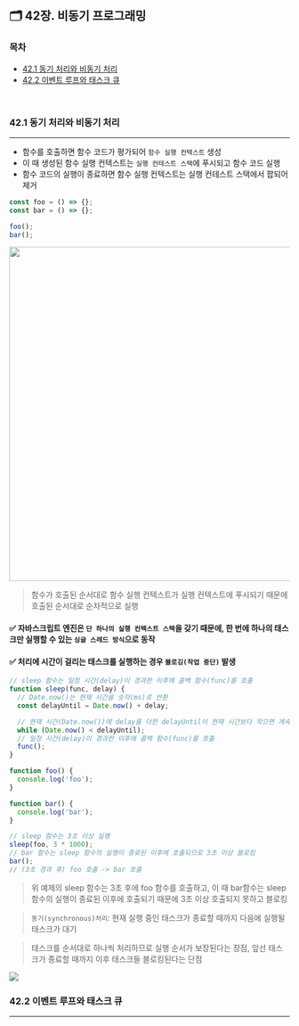 ## 🗂️ 42장. 비동기 프로그래밍

### 목차
- [42.1 동기 처리와 비동기 처리](#42.1)
- [42.2 이벤트 루프와 태스크 큐](#42.2)

<br />

### 42.1 동기 처리와 비동기 처리<a name="42.1"></a>
---

- 함수를 호출하면 함수 코드가 평가되어 `함수 실행 컨텍스트` 생성
- 이 때 생성된 함수 실행 컨텍스트는 `실행 컨테스트 스택`에 푸시되고 함수 코드 실행
- 함수 코드의 실행이 종료하면 함수 실행 컨텍스트는 실행 컨테스트 스택에서 팝되어 제거 

```js
const foo = () => {};
const bar = () => {};

foo();
bar();
```
<img src="./images/42_1.jpg" width=600px>

> 함수가 호출된 순서대로 함수 실행 컨텍스트가 실행 컨텍스트에 푸시되기 때문에 호출된 순서대로 순차적으로 실행

#### ✅ 자바스크립트 엔진은 `단 하나의 실행 컨텍스트 스택`을 갖기 때문에, 한 번에 하나의 태스크만 실행할 수 있는 `싱글 스레드 방식`으로 동작
#### ✅ 처리에 시간이 걸리는 태스크를 실행하는 경우 `블로깅(작업 중단)` 발생

```js
// sleep 함수는 일정 시간(delay)이 경과한 이후에 콜백 함수(func)를 호출
function sleep(func, delay) {
  // Date.now()는 현재 시간을 숫자(ms)로 반환
  const delayUntil = Date.now() + delay;

  // 현재 시간(Date.now())에 delay를 더한 delayUntil이 현재 시간보다 작으면 계속 반복
  while (Date.now() < delayUntil);
  // 일정 시간(delay)이 경과한 이후에 콜백 함수(func)를 호출
  func();
}

function foo() {
  console.log('foo');
}

function bar() {
  console.log('bar');
}

// sleep 함수는 3초 이상 실행
sleep(foo, 3 * 1000);
// bar 함수는 sleep 함수의 실행이 종료된 이후에 호출되므로 3초 이상 블로킹
bar();
// (3초 경과 후) foo 호출 -> bar 호출
```
> 위 예제의 sleep 함수는 3초 후에 foo 함수를 호출하고, 이 때 bar함수는 sleep 함수의 실행이 종료된 이후에 호출되기 때문에 3초 이상 호출되지 못하고 블로킹

> `동기(synchronous)처리`: 현재 실행 중인 태스크가 종료할 때까지 다음에 실행될 태스크가 대기

> 태스크를 순서대로 하나씩 처리하므로 실행 순서가 보장된다는 장점, 앞선 태스크가 종료할 때까지 이후 태스크들 블로킹된다는 단점

<img src="./images/42_2.jpg">

### 42.2 이벤트 루프와 태스크 큐<a name="42.2"></a>
---



